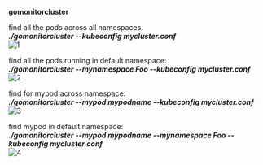 **gomonitorcluster**

 find all the pods across all namespaces:<br/>
 ***./gomonitorcluster --kubeconfig mycluster.conf***<br/>
 ![1](https://user-images.githubusercontent.com/76393384/194627391-236d66cb-359b-4ce0-a741-0d5e015dbc61.png)
 
 find all the pods running in default namespace:<br/>
  ***./gomonitorcluster --mynamespace Foo --kubeconfig mycluster.conf***<br/>
  ![2](https://user-images.githubusercontent.com/76393384/194627542-aff32951-8c79-4b45-abd3-3bcbb95de65b.png)

 find for mypod across namespace:<br/>
  ***./gomonitorcluster --mypod mypodname --kubeconfig mycluster.conf***<br/>
  ![3](https://user-images.githubusercontent.com/76393384/194627754-3b9db66c-eb00-4adf-867d-e2e4b2755b22.png)
 
 find mypod in default namespace:<br/>
  ***./gomonitorcluster --mypod mypodname --mynamespace Foo --kubeconfig mycluster.conf***<br/>
  ![4](https://user-images.githubusercontent.com/76393384/194628014-ab843e09-3334-4e92-94fa-328faa4fe3c8.png)
